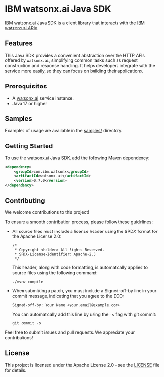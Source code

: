 # IBM watsonx.ai Java SDK

IBM watsonx.ai Java SDK is a client library that interacts with the [IBM watsonx.ai APIs](https://cloud.ibm.com/apidocs/watsonx-ai).

## Features

This Java SDK provides a convenient abstraction over the HTTP APIs offered by `watsonx.ai`, simplifying common tasks such as request construction and response handling. It helps developers integrate with the service more easily, so they can focus on building their applications.

## Prerequisites

- A [watsonx.ai](https://www.ibm.com/watsonx/get-started) service instance.
- Java 17 or higher.

## Samples

Examples of usage are available in the [samples/](samples) directory.

## Getting Started

To use the watsonx.ai Java SDK, add the following Maven dependency:

```xml
<dependency>
    <groupId>com.ibm.watsonx</groupId>
    <artifactId>watsonx-ai</artifactId>
    <version>0.7.0</version>
</dependency>
```

## Contributing

We welcome contributions to this project!

To ensure a smooth contribution process, please follow these guidelines:

- All source files must include a license header using the SPDX format for the Apache License 2.0:

  ```
  /*
   * Copyright <holder> All Rights Reserved.
   * SPDX-License-Identifier: Apache-2.0
   */
  ```
  This header, along with code formatting, is automatically applied to source files using the following command:

  ```
  ./mvnw compile
  ```

- When submitting a patch, you must include a Signed-off-by line in your commit message,
  indicating that you agree to the DCO:

  ```
  Signed-off-by: Your Name <your.email@example.com>
  ```

  You can automatically add this line by using the `-s` flag with git commit:

  ```
  git commit -s
  ```

Feel free to submit issues and pull requests. We appreciate your contributions!

## License

This project is licensed under the Apache License 2.0 - see the [LICENSE](LICENSE) file for details.

